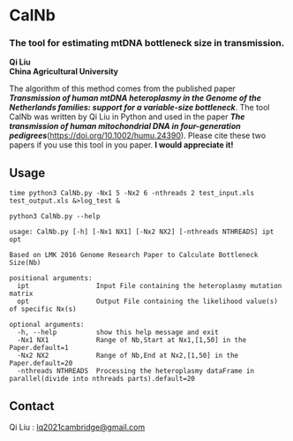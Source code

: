 CalNb
============

### The tool for estimating mtDNA bottleneck size in transmission. 
__Qi Liu  
China Agricultural University__

The algorithm of this method comes from the published paper 
***Transmission of human mtDNA heteroplasmy in the Genome of the Netherlands families: support for a variable-size bottleneck***. The tool CalNb was written by Qi Liu in Python and used in the paper ***The transmission of human mitochondrial DNA in four-generation pedigrees***(https://doi.org/10.1002/humu.24390). Please cite these two papers if you use this tool in you paper. **I would appreciate it!**

## Usage
```
time python3 CalNb.py -Nx1 5 -Nx2 6 -nthreads 2 test_input.xls test_output.xls &>log_test &

python3 CalNb.py --help

usage: CalNb.py [-h] [-Nx1 NX1] [-Nx2 NX2] [-nthreads NTHREADS] ipt opt

Based on LMK 2016 Genome Research Paper to Calculate Bottleneck Size(Nb)

positional arguments:
  ipt                 Input File containing the heteroplasmy mutation matrix
  opt                 Output File containing the likelihood value(s) of specific Nx(s)

optional arguments:
  -h, --help          show this help message and exit
  -Nx1 NX1            Range of Nb,Start at Nx1,[1,50] in the Paper.default=1
  -Nx2 NX2            Range of Nb,End at Nx2,[1,50] in the Paper.default=20
  -nthreads NTHREADS  Processing the heteroplasmy dataFrame in parallel(divide into nthreads parts).default=20
```

## Contact
Qi Liu : lq2021cambridge@gmail.com
